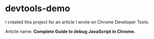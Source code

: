 ﻿# devtools-demo
 
I created this project for an article I wrote on Chrome Developer Tools.

Article name: **Complete Guide to debug JavaScript in Chrome.**
